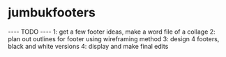 # jumbukfooters

---- TODO ----
1: get a few footer ideas, make a word file of a collage
2: plan out outlines for footer using wireframing method
3: design 4 footers, black and white versions
4: display and make final edits